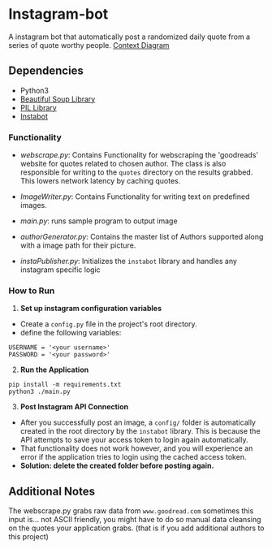 # Instagram-bot

A instagram bot that automatically post a randomized daily quote from a series of quote worthy people.
[Context Diagram](https://viewer.diagrams.net/?tags=%7B%7D&highlight=0000ff&edit=_blank&layers=1&nav=1&title=Instagram%20Bot#R5Vvfd6I4FP5rfCwHCL98rG1ntud0ZzrrnDPbfUOIyA4SF2LV%2Bev3BgKEAIpWqj3ji3ATAuR%2Bud%2B9X3SE7pbbz4m7WvxJfByNdNXfjtD9SNc1y0bwxSy73OLYZm4IktDnnSrDNPyFuVHl1nXo47TWkRIS0XBVN3okjrFHazY3Scim3m1OovpdV26AG4ap50ZN64%2FQpwv%2BFqZa2f%2FAYbAo7qypvGXpFp25IV24PtkIJvQwQncJITQ%2FWm7vcMQmr5iX%2FLpPHa3lgyU4pn0uePm6%2FrZZbX4l3zf%2FUO%2FLl63%2FV3BTTPOrG635G490K4IBJ3MC48Jj0x2fC%2Bu%2FNSkabtLMU7fQAaEVeHtStcNRwL4f43QVJi4NSeyyB%2FkGzRi%2BJ9CL3wOeNr9NfgWfqPKOOsVbZl%2FQZQQGDQ7dKAxiOPbgrXEChlec0BD8dcsblqHvs8snCYZndGfZUCqcr0gY0wwN5mRk3rOx1pTk75ENndKE%2FMR3JCIw7n1MYjbKPIwiycRnDO6Lt52%2B0EoPw9LAZIlpsoMu%2FIISFHxVIL4oNhXEkMW7LAR4FbBzOaqDcuTK8XDAfX8MDsw340BzOnDwFKZsADLnGMh8oqvPmKzYQT8kwOpZsUNvF4WxjxMEnTaLkOLpyvVYwwbiTx0qM7KGnv7TrDS43s8gYdavawrDlI7nGDD5S%2FEohNB5nG3Ufa3r44azNaPF2dpw3raH8%2FbjkkXUNncnKYmL28ySytO%2FGwCMYmVfEADjFgBIE45j%2F5YRaBX4fDddYJ%2FPmTDPzP7sUojHcWYBTijDaUGaOovIuT94PBYmWnPgHG9D%2BjdrU0x%2B9sLHZ8f3W35ZdrITTgBYIcwKI4PcFsMMCQOx0xexrRoqO9uJZ%2FJg%2Baxgv5EkSL6HmSPrxMM9Qix1kwDTg6uziSYBLuYebkhwBJz7Wn%2FgNgTxOzwzXhTBKlGTLoEwf1F%2BlZhvyAOZUtyzpYHyiWgMlAG6fO3TMa4bPTAOjp3yU5LQBQlYrvJQWSXMVn2eCFlxeP6LKd1xJLOUor44umGuizhX9%2BL8jDAss%2BiDMDTbYXgcviCEuDuhA8%2FCOuGHJNQg1ZDAkY94XqhYDah8xlQgrRbYPLkzKHUGy01l2HTSEC98%2BGBlFVDDxp710UlagE8H6TVf3GhvizBFFzKfp3iQNY%2B0Q4mNx3N5MXFBavZp5jI5CHhG0y9NuUBEYed35Wsh%2B%2BHWeqgRoaaomlajQkW3Sm68EB32j0MddNgbhW%2FKlIzrZBHJ5xzA9XIV7HPHw57XqG2hZeaYjKAv41IDXdSlzVp3CskuC%2FehR9cJvoZ4LzkY1vTEsgbhAWM%2FD9yoimaZZp2Ur50H9CYPtKhPYhEqebxasNrhOrM3Vx8hEDkdWbhQBJR93qdmLLwuzOl3IAew3HqAgkznu4bQeM6ApvcMaF3efJ%2BAVjzmPo4SJqyIUllEeyZpmHkO3c8IpWTZFtci1nNSiiciwWSfltBHmfdaNIAGEamqo35iri%2F1cVWUGnhLJv0stwHbZFBCktpKCAEvVQJ3HeBhlqChIsWpLULNbi5CpCtGcxUiTTGHcvZx0o0XuWkaevUl00%2BIKaSX%2FTLMjVaUsZ1CDFCImklCYgLqlIZjElApv%2FFd7Mxb8xvLc%2FBsfiEFpwtZ76PgmLLeaJyo4JhjiYTG76vgoObm1PUU5F1V1%2FkTtHzF703QTOPaM7JCSnjfsFVpySfpx5ohBi0oo9WTqubLBi37QwQtTY41tnFa0NKdMRQsavnRpGGBr82qVZVouiOiHa1iSvu7Jt%2FgHVTFRM0EnUtXv1O0zAPNR4%2BWTUG61YtXojoJIVM%2Fbs%2Bt3Ayxr3szBHWIJG9N1eQyH%2FWLR2fDWfOHALnmzdWSqwscJeQGCBzWocAhk8kH2A9pU69z8csPXwv1a4Jh6YfzNRtuStYrYa9D6NVy4dSDehwne3%2FUURvhnCrb0cjoX%2Frb8s%2Bz1Gbhr7X9PkvThlLfkPNe%2BbMqBmJFc%2FT9GXS5ySTV94cy5eOT4rZk%2FYxcUKyVK0%2BUG9W9biuaflqubNljRa8j3dIVxx4kJ7Y6JO3Oh5P7W7X%2BA%2BXQTXXtWqlwyBzaOUSFHyCHNprqUQuFce%2F2JLwfeJaGVf%2BjCQ8eO1ylWNC0vYis%2Fasiv7HRvk5r5Ke3BDhnKO4zTtWOUghd9A2U2KPeUe0675WK0TEC0SnS1SWYz1DbkXMh5pMBd6qubSBpoIGrLqNFqIkBq0HiLsF8%2B%2FzYgPe17UdbLRnx2faj4bT6W0w%2B6dWfi9DD%2Fw%3D%3D)

## Dependencies

- Python3
- [Beautiful Soup Library](https://beautiful-soup-4.readthedocs.io/en/latest/)
- [PIL Library](https://pillow.readthedocs.io/en/stable/)
- [Instabot](https://pypi.org/project/instabot/)

### Functionality

- _webscrape.py_: Contains Functionality for webscraping the 'goodreads' website for quotes related to chosen author. The class is also responsible for writing to the `quotes` directory on the results grabbed. This lowers network latency by caching quotes.
- _ImageWriter.py_: Contains Functionality for writing text on predefined images.

- _main.py_: runs sample program to output image

- _authorGenerator.py_: Contains the master list of Authors supported along with a image path for their picture.

- _instaPublisher.py_: Initializes the `instabot` library and handles any instagram specific logic

### How to Run

1. **Set up instagram configuration variables**

- Create a `config.py` file in the project's root directory.
- define the following variables:

```
USERNAME = '<your username>'
PASSWORD = '<your password>'
```

2. **Run the Application**

```
pip install -m requirements.txt
python3 ./main.py
```

3. **Post Instagram API Connection**

- After you successfully post an image, a `config/` folder is automatically created in the root directory by the `instabot` library. This is because the API attempts to save your access token to login again automatically.
- That functionality does not work however, and you will experience an error if the application tries to login using the cached access token.
- **Solution: delete the created folder before posting again.**

## Additional Notes

The webscrape.py grabs raw data from `www.goodread.com` sometimes this input is... not ASCII friendly, you might have to do so manual data cleansing on the quotes your application grabs. (that is if you add additional authors to this project)
